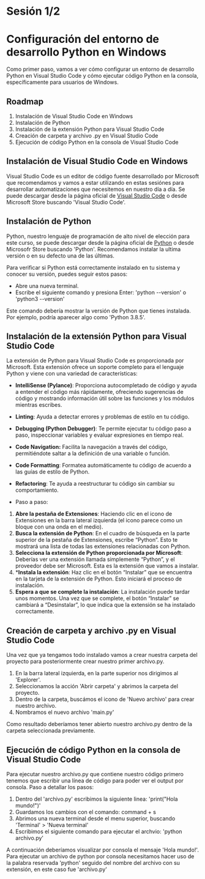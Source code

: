 # Sesión 1/2

# Configuración del entorno de desarrollo Python en Windows

Como primer paso, vamos a ver cómo configurar un entorno de desarrollo Python en Visual Studio Code y cómo ejecutar código Python en la consola, específicamente para usuarios de Windows.

## Roadmap
1. Instalación de Visual Studio Code en Windows
2. Instalación de Python
3. Instalación de la extensión Python para Visual Studio Code
4. Creación de carpeta y archivo .py en Visual Studio Code
5. Ejecución de código Python en la consola de Visual Studio Code

## Instalación de Visual Studio Code en Windows

Visual Studio Code es un editor de código fuente desarrollado por Microsoft que recomendamos y vamos a estar utilizando en estas sesiónes para desarrollar automatizaciones que necesitemos en nuestro día a día. Se puede descargar desde la página oficial de [Visual Studio Code](https://code.visualstudio.com/download) o desde Microsoft Store buscando 'Visual Studio Code'.

## Instalación de Python

Python, nuestro lenguaje de programación de alto nivel de elección para este curso, se puede descargar desde la página oficial de [Python](https://www.python.org/) o desde Microsofr Store buscando 'Python'. Recomendamos instalar la ultima versión o en su defecto una de las últimas.

Para verificar si Python está correctamente instalado en tu sistema y conocer su versión, puedes seguir estos pasos:

- Abre una nueva terminal.
- Escribe el siguiente comando y presiona Enter: 'python --version' o 'python3 --version'

Este comando debería mostrar la versión de Python que tienes instalada. Por ejemplo, podría aparecer algo como 'Python 3.8.5'.

## Instalación de la extensión Python para Visual Studio Code

La extensión de Python para Visual Studio Code es proporcionada por Microsoft. Esta extensión ofrece un soporte completo para el lenguaje Python y viene con una variedad de características:

- **IntelliSense (Pylance)**: Proporciona autocompletado de código y ayuda a entender el código más rápidamente, ofreciendo sugerencias de código y mostrando información útil sobre las funciones y los módulos mientras escribes.
- **Linting**: Ayuda a detectar errores y problemas de estilo en tu código.
- **Debugging (Python Debugger)**: Te permite ejecutar tu código paso a paso, inspeccionar variables y evaluar expresiones en tiempo real.
- **Code Navigation:** Facilita la navegación a través del código, permitiéndote saltar a la definición de una variable o función.
- **Code Formatting**: Formatea automáticamente tu código de acuerdo a las guías de estilo de Python.
- **Refactoring**: Te ayuda a reestructurar tu código sin cambiar su comportamiento.

- Paso a paso:

1. **Abre la pestaña de Extensiones**: Haciendo clic en el icono de Extensiones en la barra lateral izquierda (el icono parece como un bloque con una onda en el medio).
2. **Busca la extensión de Python**: En el cuadro de búsqueda en la parte superior de la pestaña de Extensiones, escribe “Python”. Esto te mostrará una lista de todas las extensiones relacionadas con Python.
3. **Selecciona la extensión de Python proporcionada por Microsoft**: Deberías ver una extensión llamada simplemente “Python”, y el proveedor debe ser Microsoft. Esta es la extensión que vamos a instalar.
4. ***Instala la extensión**: Haz clic en el botón “Instalar” que se encuentra en la tarjeta de la extensión de Python. Esto iniciará el proceso de instalación.
5. **Espera a que se complete la instalación**: La instalación puede tardar unos momentos. Una vez que se complete, el botón “Instalar” se cambiará a “Desinstalar”, lo que indica que la extensión se ha instalado correctamente.

## Creación de carpeta y archivo .py en Visual Studio Code

Una vez que ya tengamos todo instalado vamos a crear nuestra carpeta del proyecto para posteriormente crear nuestro primer archivo.py.

1. En la barra lateral izquierda, en la parte superior nos dirigimos al 'Explorer'.
2. Seleccionamos la acción 'Abrir carpeta' y abrimos la carpeta del proyecto.
3. Dentro de la carpeta, buscámos el icono de 'Nuevo archivo' para crear nuestro archivo.
4. Nombramos el nuevo archivo 'main.py'

Como resultado deberíamos tener abierto nuestro archivo.py dentro de la carpeta seleccionada previamente.

## Ejecución de código Python en la consola de Visual Studio Code

Para ejecutar nuestro archivo.py que contiene nuestro código primero tenemos que escribir una línea de código para poder ver el output por consola. Paso a detallar los pasos:

1. Dentro del 'archivo.py' escribimos la siguiente linea: 'print("Hola mundo!")'
2. Guardamos los cambios con el comando: command + s
3. Abrimos una nueva terminal desde el menu superior, buscando 'Terminal' > 'Nueva terminal'
4. Escribimos el siguiente comando para ejecutar el archvio: 'python archivo.py'

A continuación deberíamos visualizar por consola el mensaje 'Hola mundo!'. Para ejecutar un archivo de python por consola necesitamos hacer uso de la palabra reservada 'python' seguido del nombre del archivo con su extensión, en este caso fue 'archivo.py'